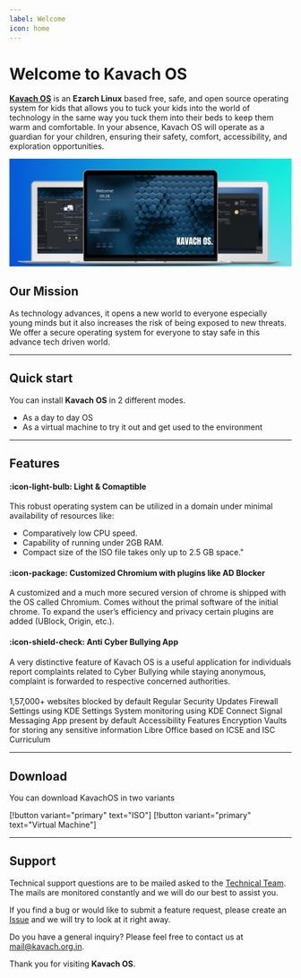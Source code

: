 ```yaml
---
label: Welcome
icon: home
---
```

# Welcome to Kavach OS

**[Kavach OS](https://kavach.org.in)** is an **Ezarch Linux** based free, safe, and open source operating system for kids that allows you to tuck your kids into the world of technology in the same way you tuck them into their beds to keep them warm and comfortable. In your absence, Kavach OS will operate as a guardian for your children, ensuring their safety, comfort, accessibility, and exploration opportunities.

![](static/kavach-readme-laptops.png)


## Our Mission

As technology advances, it opens a new world to everyone especially young minds but it also increases the risk of being exposed to new threats. We offer a secure operating system for everyone to stay safe in this advance tech driven world.

---

## Quick start

You can install **Kavach OS** in 2 different modes. 

- As a day to day OS
- As a virtual machine to try it out and get used to the environment

---

## Features

#### :icon-light-bulb: Light & Comaptible 

This robust operating system can be utilized in a domain under minimal availability of resources like:
- Comparatively low CPU speed.
- Capability of running under 2GB RAM.
- Compact size of the ISO file takes only up to 2.5 GB space."

#### :icon-package: Customized Chromium with plugins like AD Blocker

A customized and a much more secured version of chrome is shipped with the OS called Chromium. Comes without the primal software of the initial chrome. To expand the user’s efficiency and privacy certain plugins are added (UBlock, Origin, etc.).

#### :icon-shield-check: Anti Cyber Bullying App

A very distinctive feature of Kavach OS is a useful application for individuals report complaints related to Cyber Bullying while staying anonymous, complaint is forwarded to respective concerned authorities.

####

1,57,000+ websites blocked by default 
Regular Security Updates 
Firewall Settings using KDE Settings
System monitoring using KDE Connect
Signal Messaging App present by default
Accessibility Features
Encryption Vaults for storing any sensitive information
Libre Office based on ICSE and ISC Curriculum

---
## Download 

You can download KavachOS in two variants

[!button variant="primary" text="ISO"]       [!button variant="primary" text="Virtual Machine"]


---

## Support

Technical support questions are to be mailed asked to the [Technical Team](mailto:technical@kavach.org.in). The mails are monitored constantly and we will do our best to assist you.

If you find a bug or would like to submit a feature request, please create an [Issue](https://github.com/Project-K-Official/kavach-iso/issues) and we will try to look at it right away.

Do you have a general inquiry? Please feel free to contact us at mail@kavach.org.in.

Thank you for visiting **Kavach OS**.
